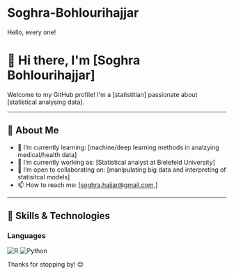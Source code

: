 # Soghra-Bohlourihajjar
Hello, every one!
# 👋 Hi there, I'm [Soghra Bohlourihajjar]

Welcome to my GitHub profile! I'm a [statistitian] passionate about [statistical analysing data].

---

## 🚀 About Me

- 🌱 I’m currently learning: [machine/deep learning methods in analzying medical/health data]
- 💼 I’m currently working as: [Statistical analyst at Bielefeld University]
- 🤝 I’m open to collaborating on: [manipulating big data and interpreting of statisitcal models]
- 📫 How to reach me: [soghra.hajjar@gmail.com,]

---

## 🧠 Skills & Technologies

### Languages
![R](https://img.shields.io/badge/-R-black?style=flat-square&logo=r)
![Python](https://img.shields.io/badge/-Python-black?style=flat-square&logo=python)


Thanks for stopping by! 😊
